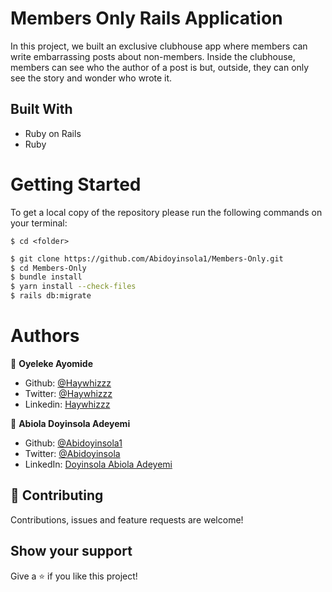 # Members Only Rails Application

In this project, we built an exclusive clubhouse app where members can write embarrassing posts about non-members. Inside the clubhouse, members can see who the author of a post is but, outside, they can only see the story and wonder who wrote it.

## Built With

- Ruby on Rails
- Ruby

# Getting Started

To get a local copy of the repository please run the following commands on your terminal:

```
$ cd <folder>
```

~~~bash
$ git clone https://github.com/Abidoyinsola1/Members-Only.git
$ cd Members-Only
$ bundle install 
$ yarn install --check-files
$ rails db:migrate
~~~

# Authors

👤 **Oyeleke Ayomide**

- Github: [@Haywhizzz](https://github.com/Haywhizzz)
- Twitter: [@Haywhizzz](https://twitter.com/Haywhizzz)
- Linkedin: [Haywhizzz](https://www.linkedin.com/in/oyeleke-ayomide)


👤 **Abiola Doyinsola Adeyemi**

- Github: [@Abidoyinsola1](https://github.com/Abidoyinsola1)
- Twitter: [@Abidoyinsola](https://twitter.com/abidoyinsola)
- LinkedIn: [Doyinsola Abiola Adeyemi](https://www.linkedin.com/in/doyinsola-adeyemi)


## 🤝 Contributing

Contributions, issues and feature requests are welcome!

## Show your support

Give a ⭐️ if you like this project!